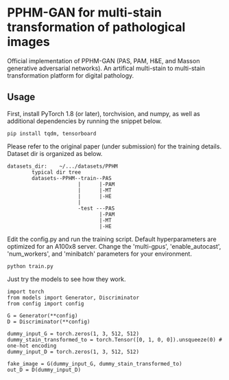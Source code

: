 # PPHM-GAN for multi-stain transformation of pathological images

Official implementation of PPHM-GAN (PAS, PAM, H&E, and Masson generative adversarial networks). An artifical multi-stain to multi-stain transformation platform for digital pathology.

## Usage
First, install PyTorch 1.8 (or later), torchvision, and numpy, as well as additional dependencies by running the snippet below.
```
pip install tqdm, tensorboard
```
Please refer to the original paper (under submission) for the training details. 
Dataset dir is organized as below.
```
datasets_dir:    ~/.../datasets/PPHM
        typical dir tree
        datasets--PPHM--train--PAS
                       |      |-PAM
                       |      |-MT
                       |      |-HE
                       |       
                       -test ---PAS
                              |-PAM
                              |-MT
                              |-HE
```
Edit the config.py and run the training script. Default hyperparameters are optimized for an A100x8 server. Change the 'multi-gpus', 'enable_autocast', 'num_workers', and 'minibatch' parameters for your environment.
```
python train.py
```
Just try the models to see how they work.
```
import torch
from models import Generator, Discriminator
from config import config

G = Generator(**config)
D = Discriminator(**config)

dummy_input_G = torch.zeros(1, 3, 512, 512)
dummy_stain_transformed_to = torch.Tensor([0, 1, 0, 0]).unsqueeze(0) # one-hot encoding
dummy_input_D = torch.zeros(1, 3, 512, 512)

fake_image = G(dummy_input_G, dummy_stain_transformed_to)
out_D = D(dummy_input_D)
```